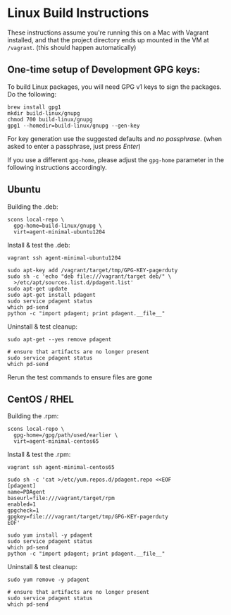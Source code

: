 # Linux Build Instructions

These instructions assume you're running this on a Mac with Vagrant installed,
and that the project directory ends up mounted in the VM at `/vagrant`. (this
should happen automatically)

## One-time setup of Development GPG keys:

To build Linux packages, you will need GPG v1 keys to sign the packages.  Do the following:

```
brew install gpg1
mkdir build-linux/gnupg
chmod 700 build-linux/gnupg
gpg1 --homedir=build-linux/gnupg --gen-key
```

For key generation use the suggested defaults and *no passphrase*. (when
asked to enter a passphrase, just press *Enter*)

If you use a different `gpg-home`, please adjust the `gpg-home` parameter in
the following instructions accordingly.

## Ubuntu

Building the .deb:

```
scons local-repo \
  gpg-home=build-linux/gnupg \
  virt=agent-minimal-ubuntu1204
```

Install & test the .deb:
```
vagrant ssh agent-minimal-ubuntu1204

sudo apt-key add /vagrant/target/tmp/GPG-KEY-pagerduty
sudo sh -c 'echo "deb file:///vagrant/target deb/" \
  >/etc/apt/sources.list.d/pdagent.list'
sudo apt-get update
sudo apt-get install pdagent
sudo service pdagent status
which pd-send
python -c "import pdagent; print pdagent.__file__"
```

Uninstall & test cleanup:
```
sudo apt-get --yes remove pdagent

# ensure that artifacts are no longer present
sudo service pdagent status
which pd-send
```

Rerun the test commands to ensure files are gone

## CentOS / RHEL

Building the .rpm:
```
scons local-repo \
  gpg-home=/gpg/path/used/earlier \
  virt=agent-minimal-centos65
```

Install & test the .rpm:
```
vagrant ssh agent-minimal-centos65

sudo sh -c 'cat >/etc/yum.repos.d/pdagent.repo <<EOF
[pdagent]
name=PDAgent
baseurl=file:///vagrant/target/rpm
enabled=1
gpgcheck=1
gpgkey=file:///vagrant/target/tmp/GPG-KEY-pagerduty
EOF'

sudo yum install -y pdagent
sudo service pdagent status
which pd-send
python -c "import pdagent; print pdagent.__file__"
```

Uninstall & test cleanup:
```
sudo yum remove -y pdagent

# ensure that artifacts are no longer present
sudo service pdagent status
which pd-send
```
